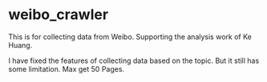 # weibo_crawler
This is for collecting data from Weibo. Supporting the analysis work of Ke Huang. 

I have fixed the features of collecting data based on the topic. But it still has some limitation. Max get 50 Pages.
